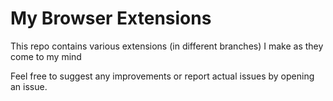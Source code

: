 # My Browser Extensions
This repo contains various extensions (in different branches) I make as they come to my mind

Feel free to suggest any improvements or report actual issues by opening an issue.



